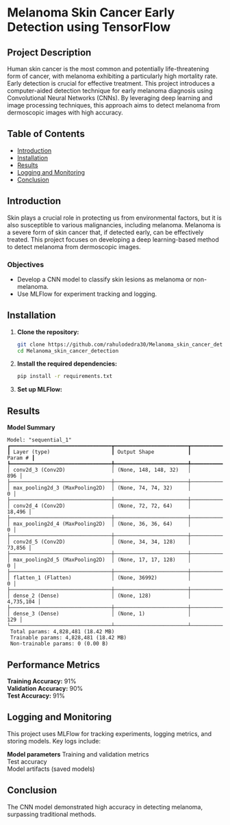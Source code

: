 # Melanoma Skin Cancer Early Detection using TensorFlow

## Project Description

Human skin cancer is the most common and potentially life-threatening form of cancer, with melanoma exhibiting a particularly high mortality rate. Early detection is crucial for effective treatment. This project introduces a computer-aided detection technique for early melanoma diagnosis using Convolutional Neural Networks (CNNs). By leveraging deep learning and image processing techniques, this approach aims to detect melanoma from dermoscopic images with high accuracy.

## Table of Contents

- [Introduction](#introduction)
- [Installation](#installation)
- [Results](#results)
- [Logging and Monitoring](#logging-and-monitoring)
- [Conclusion](#conclusion)

  
## Introduction

Skin plays a crucial role in protecting us from environmental factors, but it is also susceptible to various malignancies, including melanoma. Melanoma is a severe form of skin cancer that, if detected early, can be effectively treated. This project focuses on developing a deep learning-based method to detect melanoma from dermoscopic images.

### Objectives

- Develop a CNN model to classify skin lesions as melanoma or non-melanoma.
- Use MLFlow for experiment tracking and logging.


## Installation

1. **Clone the repository:**
   ```bash
   git clone https://github.com/rahulodedra30/Melanoma_skin_cancer_detection.git
   cd Melanoma_skin_cancer_detection


2. **Install the required dependencies:**
   ```bash
   pip install -r requirements.txt


3. **Set up MLFlow:**

   
## Results
**Model Summary**

```
Model: "sequential_1"
┏━━━━━━━━━━━━━━━━━━━━━━━━━━━━━━━━━┳━━━━━━━━━━━━━━━━━━━━━━━━┳━━━━━━━━━━━━━━━┓
┃ Layer (type)                    ┃ Output Shape           ┃       Param # ┃
┡━━━━━━━━━━━━━━━━━━━━━━━━━━━━━━━━━╇━━━━━━━━━━━━━━━━━━━━━━━━╇━━━━━━━━━━━━━━━┩
│ conv2d_3 (Conv2D)               │ (None, 148, 148, 32)   │           896 │
├─────────────────────────────────┼────────────────────────┼───────────────┤
│ max_pooling2d_3 (MaxPooling2D)  │ (None, 74, 74, 32)     │             0 │
├─────────────────────────────────┼────────────────────────┼───────────────┤
│ conv2d_4 (Conv2D)               │ (None, 72, 72, 64)     │        18,496 │
├─────────────────────────────────┼────────────────────────┼───────────────┤
│ max_pooling2d_4 (MaxPooling2D)  │ (None, 36, 36, 64)     │             0 │
├─────────────────────────────────┼────────────────────────┼───────────────┤
│ conv2d_5 (Conv2D)               │ (None, 34, 34, 128)    │        73,856 │
├─────────────────────────────────┼────────────────────────┼───────────────┤
│ max_pooling2d_5 (MaxPooling2D)  │ (None, 17, 17, 128)    │             0 │
├─────────────────────────────────┼────────────────────────┼───────────────┤
│ flatten_1 (Flatten)             │ (None, 36992)          │             0 │
├─────────────────────────────────┼────────────────────────┼───────────────┤
│ dense_2 (Dense)                 │ (None, 128)            │     4,735,104 │
├─────────────────────────────────┼────────────────────────┼───────────────┤
│ dense_3 (Dense)                 │ (None, 1)              │           129 │
└─────────────────────────────────┴────────────────────────┴───────────────┘
 Total params: 4,828,481 (18.42 MB)
 Trainable params: 4,828,481 (18.42 MB)
 Non-trainable params: 0 (0.00 B)
```


## Performance Metrics

**Training Accuracy:** 91% <br>
**Validation Accuracy:** 90%<br>
**Test Accuracy:** 91%<br>

## Logging and Monitoring
This project uses MLFlow for tracking experiments, logging metrics, and storing models. Key logs include:

**Model parameters**
Training and validation metrics<br>
Test accuracy<br>
Model artifacts (saved models)<br>

## Conclusion
The CNN model demonstrated high accuracy in detecting melanoma, surpassing traditional methods.





